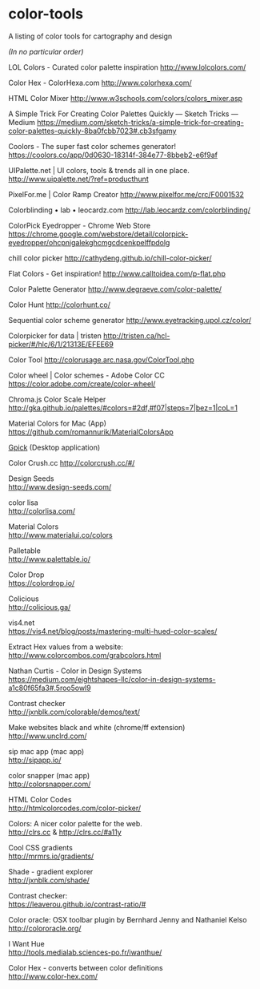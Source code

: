 # color-tools
A listing of color tools for cartography and design

_(In no particular order)_

LOL Colors - Curated color palette inspiration
http://www.lolcolors.com/

Color Hex - ColorHexa.com
http://www.colorhexa.com/

HTML Color Mixer
http://www.w3schools.com/colors/colors_mixer.asp

A Simple Trick For Creating Color Palettes Quickly — Sketch Tricks — Medium
https://medium.com/sketch-tricks/a-simple-trick-for-creating-color-palettes-quickly-8ba0fcbb7023#.cb3sfgamy

Coolors - The super fast color schemes generator!
https://coolors.co/app/0d0630-18314f-384e77-8bbeb2-e6f9af

UIPalette.net | UI colors, tools & trends all in one place.
http://www.uipalette.net/?ref=producthunt

PixelFor.me | Color Ramp Creator
http://www.pixelfor.me/crc/F0001532

Colorblinding • lab • leocardz.com
http://lab.leocardz.com/colorblinding/

ColorPick Eyedropper - Chrome Web Store
https://chrome.google.com/webstore/detail/colorpick-eyedropper/ohcpnigalekghcmgcdcenkpelffpdolg

chill color picker
http://cathydeng.github.io/chill-color-picker/

Flat Colors - Get inspiration!
http://www.calltoidea.com/p-flat.php

Color Palette Generator
http://www.degraeve.com/color-palette/

Color Hunt
http://colorhunt.co/

Sequential color scheme generator
http://www.eyetracking.upol.cz/color/

Colorpicker for data | tristen
http://tristen.ca/hcl-picker/#/hlc/6/1/21313E/EFEE69

Color Tool
http://colorusage.arc.nasa.gov/ColorTool.php

Color wheel | Color schemes - Adobe Color CC
https://color.adobe.com/create/color-wheel/

Chroma.js Color Scale Helper
http://gka.github.io/palettes/#colors=#2df,#f07|steps=7|bez=1|coL=1

Material Colors for Mac (App)
https://github.com/romannurik/MaterialColorsApp

[Gpick](http://www.gpick.org/) (Desktop application)

Color Crush.cc
http://colorcrush.cc/#/

Design Seeds  
http://www.design-seeds.com/  

color lisa  
http://colorlisa.com/  

Material Colors  
http://www.materialui.co/colors  
  
Palletable  
http://www.palettable.io/  

Color Drop  
https://colordrop.io/  

Colicious  
http://colicious.ga/  
  
vis4.net   
https://vis4.net/blog/posts/mastering-multi-hued-color-scales/

Extract Hex values from a website:  
http://www.colorcombos.com/grabcolors.html
  
Nathan Curtis - Color in Design Systems  
https://medium.com/eightshapes-llc/color-in-design-systems-a1c80f65fa3#.5roo5owl9  

Contrast checker  
http://jxnblk.com/colorable/demos/text/  

Make websites black and white (chrome/ff extension) 
http://www.unclrd.com/  

sip mac app (mac app)   
http://sipapp.io/

color snapper (mac app)  
http://colorsnapper.com/

HTML Color Codes  
http://htmlcolorcodes.com/color-picker/  

Colors: A nicer color palette for the web.  
http://clrs.cc & http://clrs.cc/#a11y  
  
Cool CSS gradients  
http://mrmrs.io/gradients/  
  
Shade - gradient explorer  
http://jxnblk.com/shade/  

Contrast checker:  
https://leaverou.github.io/contrast-ratio/#  

Color oracle: OSX toolbar plugin by Bernhard Jenny and Nathaniel Kelso
http://colororacle.org/

I Want Hue  
http://tools.medialab.sciences-po.fr/iwanthue/

Color Hex - converts between color definitions  
http://www.color-hex.com/  
